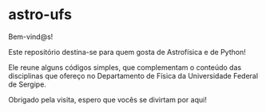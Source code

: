 # astro-ufs

Bem-vind@s!

Este repositório destina-se para quem gosta de Astrofísica e de Python!

Ele reune alguns códigos simples, que complementam o conteúdo das disciplinas que ofereço no Departamento de Física da Universidade Federal de Sergipe.

Obrigado pela visita, espero que vocês se divirtam por aqui!
